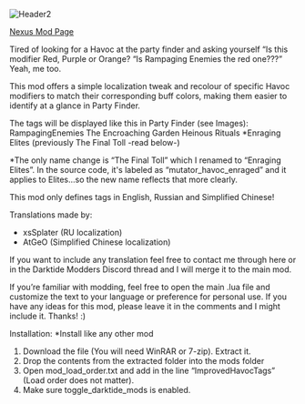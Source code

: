 
 ![Header2](https://github.com/user-attachments/assets/18395250-3ffa-49d4-a224-a30241c132d5)

[Nexus Mod Page]([url](https://www.nexusmods.com/warhammer40kdarktide/mods/500))

Tired of looking for a Havoc at the party finder and asking yourself
“Is this modifier Red, Purple or Orange?
“Is Rampaging Enemies the red one???”
Yeah, me too.
 
This mod offers a simple localization tweak and recolour of specific Havoc modifiers to match their corresponding buff colors, making them easier to identify at a glance in Party Finder.
 
The tags will be displayed like this in Party Finder (see Images):
RampagingEnemies
The Encroaching Garden
Heinous Rituals
*Enraging Elites (previously The Final Toll -read below-)
 
*The only name change is “The Final Toll” which I renamed to “Enraging Elites”. In the source code, it's labeled as “mutator_havoc_enraged” and it applies to Elites…so the new name reflects that more clearly.
 
This mod only defines tags in English, Russian and Simplified Chinese!

Translations made by:
- xsSplater (RU localization)
- AtGeO (Simplified Chinese localization)

If you want to include any translation feel free to contact me through here or in the Darktide Modders Discord thread and I will merge it to the main mod.

If you’re familiar with modding, feel free to open the main .lua file and customize the text to your language or preference for personal use. If you have any ideas for this mod, please leave it in the comments and I might include it. Thanks! :)

Installation:
*Install like any other mod
1. Download the file (You will need WinRAR or 7-zip). Extract it.
2. Drop the contents from the extracted folder into the mods folder
3. Open mod_load_order.txt and add in the line “ImprovedHavocTags” (Load order does not matter).
4. Make sure toggle_darktide_mods is enabled. 
